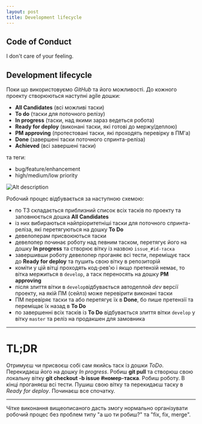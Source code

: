 ```yaml
---
layout: post
title: Development lifecycle
---
```


## Code of Conduct

I don't care of your feeling.


## Development lifecycle

Поки що використовуємо *GitHub* та його можливості. До кожного проекту створюються наступні agile дошки:

 - __All Candidates__ (всі можливі таски)
 - __To do__ (таски для поточного релізу)
 - __In progress__ (таски, над якими зараз ведеться робота)
 - __Ready for deploy__ (виконані таски, які готові до мержу/деплою)
 - __PM approving__ (протестовані таски, які проходять перевірку в ПМ'а)
 - __Done__ (завершені таски поточного спринта-реліза)
 - __Achieved__ (всі завершені таски)

та теги:

 - bug/feature/enhancement
 - high/medium/low priority

![Alt description](https://s.dou.ua/storage-files/Untitled-Diagram.png)

Робочий процес відбувається за наступною схемою:

- по ТЗ складається приблизний список всіх тасків по проекту та заповнюється дошка __All Candidates__
- із них вибираються найпріоритетніші таски для поточного спринта-реліза, які перетягуються на дошку __To Do__
- девелоперам присвоюються таски
- девелопер починає роботу над певним таском, перетягує його на дошку __In progress__ та створює вітку із назвою `issue_#id-таска`
- завершивши роботу девелопер проганяє всі тести, переміщує таск до __Ready for deploy__ та пушить свою вітку в репозиторій
- коміти у цій вітці проходять код-рев'ю і якщо претензій немає, то вітка мержиться в `develop`, а таск переносять на дошку __PM approving__
- після злиття вітки в `develop`відбувається автодеплой _dev_ версії проекту, на якій ПМ (сейлз) може перевірити виконані таски
- ПМ перевіряє таски та або перетягує їх в __Done__, бо пише претензії та переміщає їх назад в __To Do__
- по завершенні всіх тасків із __To Do__ відбувається злиття вітки `develop` у вітку `master` та реліз на продакшен для замовника

-----

# TL;DR

Отримуєш чи присвоєш собі сам якийсь таск із дошки _ToDo_. Перекидаєш його на дошку _In progress_. Робиш __git pull__ та створюш свою локальну вітку __git checkout -b issue #номер-таска__.  Робиш роботу. В кінці проганяєш всі тести. Пушиш свою вітку та перекидаєш таску в _Ready for deploy_. Починаєш все спочатку.

-----

Чітке виконання вищеописаного дасть змогу нормально організувати робочий процес без проблем типу "а шо ти робиш?" та "fix, fix, merge".
